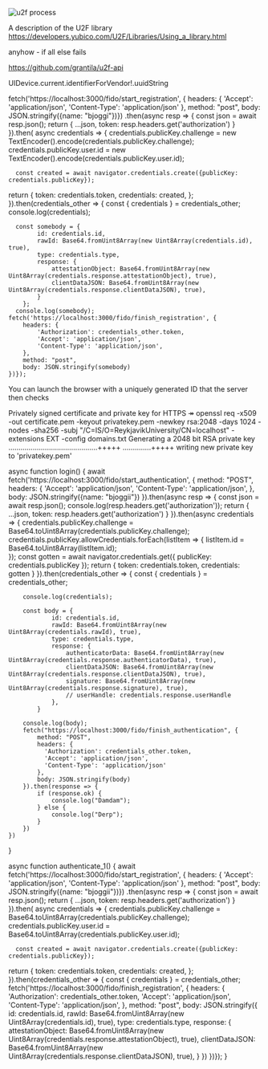 ![u2f process](https://developers.yubico.com/U2F/Libraries/Using_a_library__1.png)

A description of the U2F library
https://developers.yubico.com/U2F/Libraries/Using_a_library.html

anyhow - if all else fails


https://github.com/grantila/u2f-api

UIDevice.current.identifierForVendor!.uuidString




fetch('https://localhost:3000/fido/start_registration', {
headers: {
'Accept': 'application/json',
'Content-Type': 'application/json'
},
method: "post",
body: JSON.stringify({name: "bjoggi"})})
.then(async resp => {
const json = await resp.json();
return {
...json, token: resp.headers.get('authorization')
}
}).then(
async credentials =>  {
credentials.publicKey.challenge = new TextEncoder().encode(credentials.publicKey.challenge);
credentials.publicKey.user.id = new TextEncoder().encode(credentials.publicKey.user.id);

      const created = await navigator.credentials.create({publicKey: credentials.publicKey});
return {
token: credentials.token,
credentials: created,
};
}).then(credentials_other => {
const { credentials } = credentials_other;
console.log(credentials);

      const somebody = {
            id: credentials.id,
            rawId: Base64.fromUint8Array(new Uint8Array(credentials.id), true),
            type: credentials.type,
            response: {
                attestationObject: Base64.fromUint8Array(new Uint8Array(credentials.response.attestationObject), true),
                clientDataJSON: Base64.fromUint8Array(new Uint8Array(credentials.response.clientDataJSON), true),
            }
        };
      console.log(somebody);
    fetch('https://localhost:3000/fido/finish_registration', {
        headers: {
            'Authorization': credentials_other.token,
            'Accept': 'application/json',
            'Content-Type': 'application/json',
        },
        method: "post",
        body: JSON.stringify(somebody)
    })});

You can launch the browser with a uniquely generated ID that the server then 
checks

Privately signed certificate and private key for HTTPS
↠ openssl req -x509 -out certificate.pem -keyout privatekey.pem -newkey rsa:2048 -days 1024 -nodes -sha256 -subj "/C=IS/O=ReykjavikUniversity/CN=localhost" -extensions EXT -config domains.txt
Generating a 2048 bit RSA private key
............................................+++++
..............+++++
writing new private key to 'privatekey.pem'



async function login() {
await fetch('https://localhost:3000/fido/start_authentication', {
method: "POST",
headers: {
'Accept': 'application/json',
'Content-Type': 'application/json',
},
body: JSON.stringify({name: "bjoggii"})
}).then(async resp => {
const json = await resp.json();
console.log(resp.headers.get('authorization'));
return {
...json,
token: resp.headers.get('authorization')
}
}).then(async credentials => {
credentials.publicKey.challenge = Base64.toUint8Array(credentials.publicKey.challenge);
credentials.publicKey.allowCredentials.forEach(listItem => {
listItem.id = Base64.toUint8Array(listItem.id);            
});
const gotten = await navigator.credentials.get({ publicKey: credentials.publicKey });
return { token: credentials.token, credentials: gotten }
}).then(credentials_other => {
const { credentials } = credentials_other;

        console.log(credentials);

        const body = {
                id: credentials.id,
                rawId: Base64.fromUint8Array(new Uint8Array(credentials.rawId), true),
                type: credentials.type,
                response: {
                    authenticatorData: Base64.fromUint8Array(new Uint8Array(credentials.response.authenticatorData), true),
                    clientDataJSON: Base64.fromUint8Array(new Uint8Array(credentials.response.clientDataJSON), true),
                    signature: Base64.fromUint8Array(new Uint8Array(credentials.response.signature), true),
                    // userHandle: credentials.response.userHandle
                },
            }

        console.log(body);
        fetch("https://localhost:3000/fido/finish_authentication", {
            method: "POST",
            headers: {
              'Authorization': credentials_other.token,  
              'Accept': 'application/json',
              'Content-Type': 'application/json'
            },
            body: JSON.stringify(body)
        }).then(response => {
            if (response.ok) {
                console.log("Damdam");
            } else {
                console.log("Derp");
            }
        })
    })
}

async function authenticate_1() {
await fetch('https://localhost:3000/fido/start_registration', {
headers: {
'Accept': 'application/json',
'Content-Type': 'application/json'
},
method: "post",
body: JSON.stringify({name: "bjoggii"})})
.then(async resp => {
const json = await resp.json();
return {
...json, token: resp.headers.get('authorization')
}
}).then(
async credentials => {
credentials.publicKey.challenge = Base64.toUint8Array(credentials.publicKey.challenge);
credentials.publicKey.user.id = Base64.toUint8Array(credentials.publicKey.user.id);

      const created = await navigator.credentials.create({publicKey: credentials.publicKey});
return {
token: credentials.token,
credentials: created,
};
}).then(credentials_other => {
const { credentials } = credentials_other;
fetch('https://localhost:3000/fido/finish_registration', {
headers: {
'Authorization': credentials_other.token,
'Accept': 'application/json',
'Content-Type': 'application/json',
},
method: "post",
body: JSON.stringify({
id: credentials.id,
rawId: Base64.fromUint8Array(new Uint8Array(credentials.id), true),
type: credentials.type,
response: {
attestationObject: Base64.fromUint8Array(new Uint8Array(credentials.response.attestationObject), true),
clientDataJSON: Base64.fromUint8Array(new Uint8Array(credentials.response.clientDataJSON), true),
}
})
})});
}
